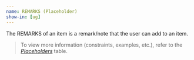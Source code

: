 ```yaml
---
name: REMARKS (Placeholder)
show-in: [ug]
---
```

<!-- Make sure this is kept the same as the table cell entry. -->
The REMARKS of an item is a remark/note that the user can add to an item.

> To view more information (constraints, examples, etc.), refer to the [_Placeholders_](#placeholders) table.

